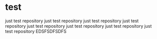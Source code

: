 # test
just test repository
just test repository
just test repository
just test repository
just test repository
just test repository
just test repository
just test repository
EDSFSDFSDFS
